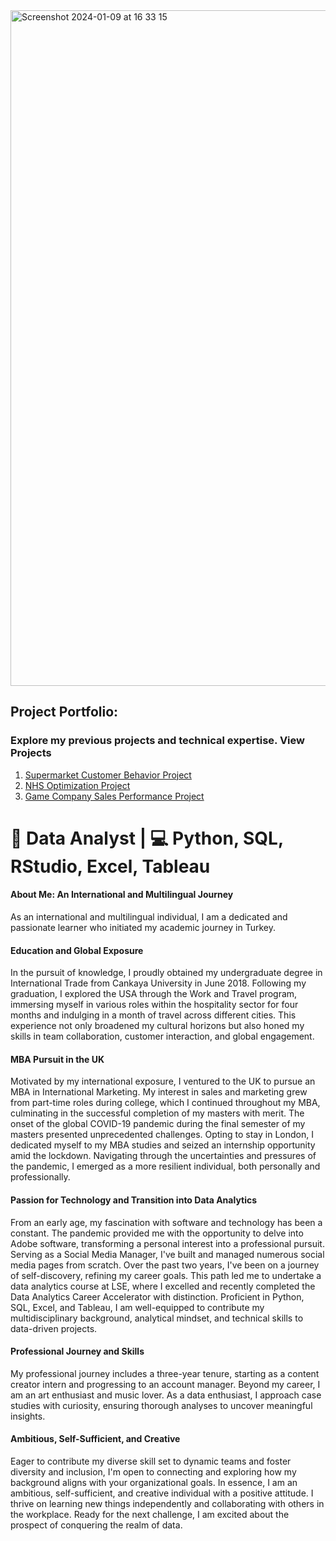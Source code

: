 
<img width="1081" alt="Screenshot 2024-01-09 at 16 33 15" src="https://github.com/gormezhatice/gormezhatice/assets/133010718/0cce2210-1462-4b4c-9989-dcb40941e3c2">

## Project Portfolio:
### Explore my previous projects and technical expertise. View Projects

1) [Supermarket Customer Behavior Project](https://github.com/gormezhatice/2Market_Customer_Behavior_Analysis)
2) [NHS Optimization Project](https://github.com/gormezhatice/Optimizing_Healthcare_Access_and_Resources_in_the_NHS/tree/main)
3) [Game Company Sales Performance Project](https://github.com/gormezhatice/Turtle_Games_Sales_Analytics)

# 👋 Data Analyst | 💻 Python, SQL, RStudio, Excel, Tableau
#### About Me: An International and Multilingual Journey

As an international and multilingual individual, I am a dedicated and passionate learner who initiated my academic journey in Turkey.

#### Education and Global Exposure

In the pursuit of knowledge, I proudly obtained my undergraduate degree in International Trade from Cankaya University in June 2018. Following my graduation, I explored the USA through the Work and Travel program, immersing myself in various roles within the hospitality sector for four months and indulging in a month of travel across different cities. This experience not only broadened my cultural horizons but also honed my skills in team collaboration, customer interaction, and global engagement.

#### MBA Pursuit in the UK

Motivated by my international exposure, I ventured to the UK to pursue an MBA in International Marketing. My interest in sales and marketing grew from part-time roles during college, which I continued throughout my MBA, culminating in the successful completion of my masters with merit. The onset of the global COVID-19 pandemic during the final semester of my masters presented unprecedented challenges. Opting to stay in London, I dedicated myself to my MBA studies and seized an internship opportunity amid the lockdown. Navigating through the uncertainties and pressures of the pandemic, I emerged as a more resilient individual, both personally and professionally.

#### Passion for Technology and Transition into Data Analytics

From an early age, my fascination with software and technology has been a constant. The pandemic provided me with the opportunity to delve into Adobe software, transforming a personal interest into a professional pursuit. Serving as a Social Media Manager, I've built and managed numerous social media pages from scratch. Over the past two years, I've been on a journey of self-discovery, refining my career goals. This path led me to undertake a data analytics course at LSE, where I excelled and recently completed the Data Analytics Career Accelerator with distinction. Proficient in Python, SQL, Excel, and Tableau, I am well-equipped to contribute my multidisciplinary background, analytical mindset, and technical skills to data-driven projects.

#### Professional Journey and Skills

My professional journey includes a three-year tenure, starting as a content creator intern and progressing to an account manager. Beyond my career, I am an art enthusiast and music lover. As a data enthusiast, I approach case studies with curiosity, ensuring thorough analyses to uncover meaningful insights.

#### Ambitious, Self-Sufficient, and Creative

Eager to contribute my diverse skill set to dynamic teams and foster diversity and inclusion, I'm open to connecting and exploring how my background aligns with your organizational goals. In essence, I am an ambitious, self-sufficient, and creative individual with a positive attitude. I thrive on learning new things independently and collaborating with others in the workplace. Ready for the next challenge, I am excited about the prospect of conquering the realm of data.


<!---
gormezhatice/gormezhatice is a ✨ special ✨ repository because its `README.md` (this file) appears on your GitHub profile.
You can click the Preview link to take a look at your changes.
--->
